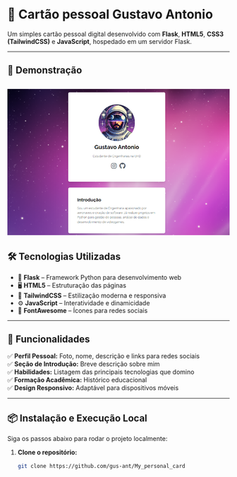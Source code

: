 # 🌟 **Cartão pessoal Gustavo Antonio**

Um simples cartão pessoal digital desenvolvido com **Flask**, **HTML5**, **CSS3 (TailwindCSS)** e **JavaScript**, hospedado em um servidor Flask.

---

## 📸 **Demonstração**
![Demonstração do Projeto](PERSONAL_WEBSITE/static/images/cards.PNG)
---

## 🛠️ **Tecnologias Utilizadas**

- 🐍 **Flask** – Framework Python para desenvolvimento web  
- 🖥️ **HTML5** – Estruturação das páginas  
- 🎨 **TailwindCSS** – Estilização moderna e responsiva  
- ⚙️ **JavaScript** – Interatividade e dinamicidade  
- 📂 **FontAwesome** – Ícones para redes sociais  

---

## 🚀 **Funcionalidades**

✅ **Perfil Pessoal:** Foto, nome, descrição e links para redes sociais  
✅ **Seção de Introdução:** Breve descrição sobre mim  
✅ **Habilidades:** Listagem das principais tecnologias que domino  
✅ **Formação Acadêmica:** Histórico educacional  
✅ **Design Responsivo:** Adaptável para dispositivos móveis  


---


## 📦 **Instalação e Execução Local**

Siga os passos abaixo para rodar o projeto localmente:

1. **Clone o repositório:**
   ```bash
   git clone https://github.com/gus-ant/My_personal_card

